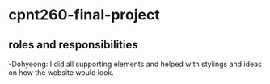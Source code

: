 # cpnt260-final-project

## roles and responsibilities
-Dohyeong: I did all supporting elements and helped with stylings and ideas on how the website would look.
